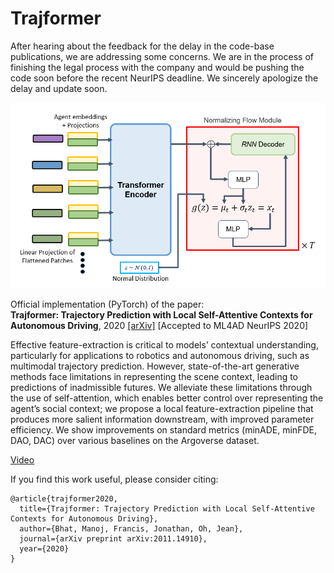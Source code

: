 # Trajformer

After hearing about the feedback for the delay in the code-base publications, we are addressing some concerns.
We are in the process of finishing the legal process with the company and would be pushing the code soon before the recent NeurIPS deadline.
We sincerely apologize the delay and update soon.

![overview image](Trajformer.PNG)


Official implementation (PyTorch) of the paper: \
**Trajformer: Trajectory Prediction with Local Self-Attentive Contexts for Autonomous Driving**, 2020 [[arXiv]](https://arxiv.org/abs/2011.14910)
[Accepted to ML4AD NeurIPS 2020]

Effective feature-extraction is critical to models’ contextual understanding, particularly for applications to robotics and autonomous driving, such as multimodal
trajectory prediction. However, state-of-the-art generative methods face limitations
in representing the scene context, leading to predictions of inadmissible futures.
We alleviate these limitations through the use of self-attention, which enables
better control over representing the agent’s social context; we propose a local
feature-extraction pipeline that produces more salient information downstream,
with improved parameter efficiency. We show improvements on standard metrics
(minADE, minFDE, DAO, DAC) over various baselines on the Argoverse dataset.

[Video](https://ml4ad.github.io/)

If you find this work useful, please consider citing:
```
@article{trajformer2020,
  title={Trajformer: Trajectory Prediction with Local Self-Attentive Contexts for Autonomous Driving},
  author={Bhat, Manoj, Francis, Jonathan, Oh, Jean},
  journal={arXiv preprint arXiv:2011.14910},
  year={2020}
}
```
